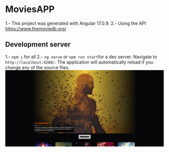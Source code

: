 # MoviesAPP

1.- This project was generated with Angular 17.0.9.
2.- Using the API https://www.themoviedb.org/

## Development server

1.- `npm i` for all
2.- `ng serve` or `npm run start`for a dev server. Navigate to `http://localhost:4200/`. The application will automatically reload if you change any of the source files.
![Alt text](image.png)

